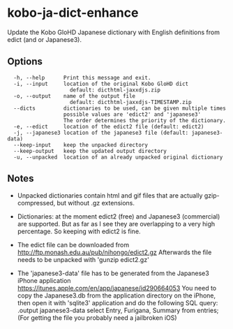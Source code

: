# kobo-ja-dict-enhance
Update the Kobo GloHD Japanese dictionary with English definitions
from edict (and or Japanese3).

## Options

`````
  -h, --help      Print this message and exit.
  -i, --input     location of the original Kobo GloHD dict
                    default: dicthtml-jaxxdjs.zip
  -o, --output    name of the output file
                    default: dicthtml-jaxxdjs-TIMESTAMP.zip
  --dicts         dictionaries to be used, can be given multiple times
                  possible values are 'edict2' and 'japanese3'
                  The order determines the priority of the dictionary.
  -e, --edict     location of the edict2 file (default: edict2)
  -j, --japanese3 location of the japanese3 file (default: japanese3-data)
  --keep-input    keep the unpacked directory
  --keep-output   keep the updated output directory
  -u, --unpacked  location of an already unpacked original dictionary
`````

## Notes

* Unpacked dictionaries contain html and gif files that are
  actually gzip-compressed, but without .gz extensions.

* Dictionaries: at the moment edict2 (free) and Japanese3 (commercial) are
  supported. But as far as I see they are overlapping to a very high
  percentage. So keeping with edict2 is fine.

* The edict file can be downloaded from 
  http://ftp.monash.edu.au/pub/nihongo/edict2.gz
  Afterwards the file needs to be unpacked with 'gunzip edict2.gz'

* The 'japanese3-data' file has to be generated from the Japanese3 iPhone
  application https://itunes.apple.com/en/app/japanese/id290664053
  You need to copy the Japanese3.db from the application directory on the
  iPhone, then open it with 'sqlite3' application and do the following
  SQL query:
    .output japanese3-data
    select Entry, Furigana, Summary from entries;
  (For getting the file you probably need a jailbroken iOS)

